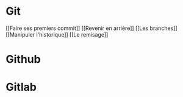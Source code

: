 # Git
[[Faire ses premiers commit]]
[[Revenir en arrière]]
[[Les branches]]
[[Manipuler l'historique]]
[[Le remisage]]
# Github

# Gitlab

